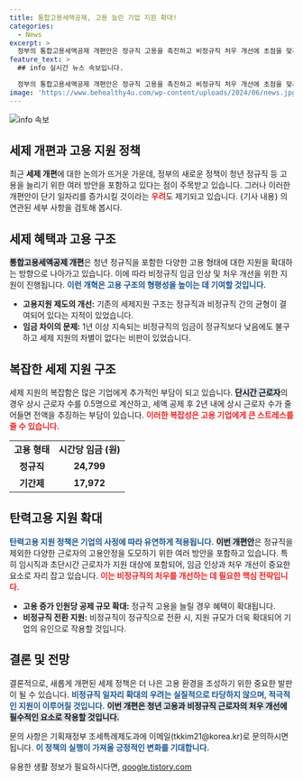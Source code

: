 ```yaml
---
title: 통합고용세액공제, 고용 늘린 기업 지원 확대!
categories:
  - News
excerpt: >
  정부의 통합고용세액공제 개편안은 정규직 고용을 촉진하고 비정규직 처우 개선에 초점을 맞추고 있습니다. 비정규직 확대 우려는 근거가 없다는 정부의 설명과 함께, 새 제도의 효과에 대한 기대감이 커지고 있습니다! 클릭하여 자세히 알아보세요!
feature_text: >
  ## info 실시간 뉴스 속보입니다.

  정부의 통합고용세액공제 개편안은 정규직 고용을 촉진하고 비정규직 처우 개선에 초점을 맞추고 있습니다. 비정규직 확대 우려는 근거가 없다는 정부의 설명과 함께, 새 제도의 효과에 대한 기대감이 커지고 있습니다! 클릭하여 자세히 알아보세요!
image: 'https://www.behealthy4u.com/wp-content/uploads/2024/06/news.jpg'
---
```


<p><img src="https://www.behealthy4u.com/wp-content/uploads/2024/06/news.jpg" alt="info 속보" /></p>

<h2 data-ke-size="size26">세제 개편과 고용 지원 정책</h2>

<p data-ke-size="size16"></p>

<p>최근 <strong>세제 개편</strong>에 대한 논의가 뜨거운 가운데, 정부의 새로운 정책이 청년 정규직 등 고용을 늘리기 위한 여러 방안을 포함하고 있다는 점이 주목받고 있습니다. 그러나 이러한 개편안이 단기 일자리를 증가시킬 것이라는 <b><span style="color: #ee2323;">우려</span></b>도 제기되고 있습니다. {기사 내용} 의 연관된 세부 사항을 검토해 봅시다.</p>

<h2 data-ke-size="size26">세제 혜택과 고용 구조</h2>

<p data-ke-size="size16"></p>

<p><b><span style="background-color: #21538527;">통합고용세액공제 개편</span></b>은 청년 정규직을 포함한 다양한 고용 형태에 대한 지원을 확대하는 방향으로 나아가고 있습니다. 이에 따라 비정규직 임금 인상 및 처우 개선을 위한 지원이 진행됩니다. <b><span style="color: #1a5490;">이런 개혁은 고용 구조의 형평성을 높이는 데 기여할 것입니다.</span></b></p>

<ul>
    <li><b>고용지원 제도의 개선:</b> 기존의 세제지원 구조는 정규직과 비정규직 간의 균형이 결여되어 있다는 지적이 있었습니다.</li>
    <li><b>임금 차이의 문제:</b> 1년 이상 지속되는 비정규직의 임금이 정규직보다 낮음에도 불구하고 세제 지원의 차별이 없다는 비판이 있었습니다.</li>
</ul>

<h2 data-ke-size="size26">복잡한 세제 지원 구조</h2>

<p data-ke-size="size16"></p>

<p>세제 지원의 복잡함은 많은 기업에게 추가적인 부담이 되고 있습니다. <b><span style="background-color: #21538527;">단시간 근로자</span></b>의 경우 상시 근로자 수를 0.5명으로 계산하고, 세액 공제 후 2년 내에 상시 근로자 수가 줄어들면 전액을 추징하는 부담이 있습니다. <b><span style="color: #ee2323;">이러한 복잡성은 고용 기업에게 큰 스트레스를 줄 수 있습니다.</span></b></p>

<table style="width:100%; border-collapse: collapse;">
    <tr>
        <td style="text-align: center; height: 17px;"><b>고용 형태</b></td>
        <td style="text-align: center; height: 17px;"><b>시간당 임금 (원)</b></td>
    </tr>
    <tr>
        <td style="text-align: center; height: 17px;"><b>정규직</b></td>
        <td style="text-align: center; height: 17px;"><b>24,799</b></td>
    </tr>
    <tr>
        <td style="text-align: center; height: 17px;"><b>기간제</b></td>
        <td style="text-align: center; height: 17px;"><b>17,972</b></td>
    </tr>
</table>

<h2 data-ke-size="size26">탄력고용 지원 확대</h2>

<p data-ke-size="size16"></p>

<p><b><span style="color: #1a5490;">탄력고용 지원 정책은 기업의 사정에 따라 유연하게 적용됩니다.</span></b> <b><span style="background-color: #21538527;">이번 개편안</span></b>은 정규직을 제외한 다양한 근로자의 고용안정을 도모하기 위한 여러 방안을 포함하고 있습니다. 특히 임시직과 초단시간 근로자가 지원 대상에 포함되어, 임금 인상과 처우 개선이 중요한 요소로 자리 잡고 있습니다. <b><span style="color: #ee2323;">이는 비정규직의 처우를 개선하는 데 필요한 핵심 전략입니다.</span></b></p>

<ul>
    <li><b>고용 증가 인원당 공제 규모 확대:</b> 정규직 고용을 늘릴 경우 혜택이 확대됩니다.</li>
    <li><b>비정규직 전환 지원:</b> 비정규직이 정규직으로 전환 시, 지원 규모가 더욱 확대되어 기업의 유인으로 작용할 것입니다.</li>
</ul>

<h2 data-ke-size="size26">결론 및 전망</h2>

<p data-ke-size="size16"></p>

<p>결론적으로, 새롭게 개편된 세제 정책은 더 나은 고용 환경을 조성하기 위한 중요한 발판이 될 수 있습니다. <b><span style="color: #1a5490;">비정규직 일자리 확대의 우려는 실질적으로 타당하지 않으며, 적극적인 지원이 이루어질 것입니다.</span></b> <b><span style="background-color: #21538527;">이번 개편은 청년 고용과 비정규직 근로자의 처우 개선에 필수적인 요소로 작용할 것입니다.</span></b></p>

<p data-ke-size="size16"></p>

<p>문의 사항은 기획재정부 조세특례제도과에 이메일(tkkim21@korea.kr)로 문의하시면 됩니다. <b><span style="color: #1a5490;">이 정책의 실행이 가져올 긍정적인 변화를 기대합니다.</span></b></p>
유용한 생활 정보가 필요하시다면, <a href="https://qoogle.tistory.com" rel="dofollow">qoogle.tistory.com</a>


